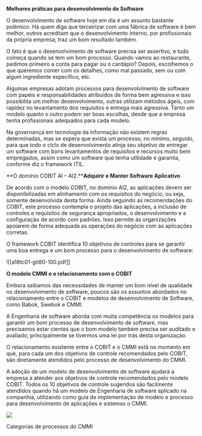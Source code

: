 **Melhores práticas para desenvolvimento de Software**

O desenvolvimento de software hoje em dia é um assunto bastante polêmico. Há quem diga que terceirizar com uma fábrica de software é bem melhor, outros acreditam que o desenvolvimento interno, por profissionais da própria empresa, traz um bom resultado também.

O fato é que o desenvolvimento de software precisa ser assertivo, e tudo começa quando se tem um bom processo. Quando vamos ao restaurante, pedimos primeiro a conta para pagar ou o cardápio? Depois, escolhemos o que queremos comer com os detalhes, como mal passado, sem ou com algum ingrediente específico, etc.

Algumas empresas adotam processos para desenvolvimento de software com papéis e responsabilidades atribuídos de forma bem agressiva e isso possibilita um melhor desenvolvimento, outras utilizam métodos ágeis, com rapidez no levantamento dos requisitos e entrega mais agressiva. Tanto um modelo quanto o outro podem ser boas escolhas, desde que a empresa tenha profissionais adequados para cada modelo.

Na governança em tecnologia da informação não existem regras determinadas, mas se espera que exista um processo, no mínimo, seguido, para que todo o ciclo de desenvolvimento atinja seu objetivo de entregar um software com bons levantamentos de requisitos e recursos muito bem empregados, assim como um software que tenha utilidade e garantia, conforme diz o framework ITIL.

**O domínio COBIT AI – AI2.****Adquirir e Manter Software Aplicativo**

De acordo com o modelo COBIT, no domínio AI2, as aplicações devem ser disponibilizadas em alinhamento com os requisitos do negócio, ou seja, somente desenvolvida desta forma. Ainda seguindo as recomendações do COBIT, este processo contempla o projeto das aplicações, a inclusão de controles e requisitos de segurança apropriados, o desenvolvimento e a configuração de acordo com padrões. Isso permite às organizações apoiarem de forma adequada as operações do negócio com as aplicações corretas.

O framework COBIT identifica 10 objetivos de controles para se garantir uma boa entrega e um bom processo para o desenvolvimento de software:

![[a18tc01-gti80-100.pdf]]

**O modelo CMMI e o relacionamento com o COBIT**

Embora saibamos das necessidades de manter um bom nível de qualidade no desenvolvimento de software, poucos são os assuntos abordados no relacionamento entre o COBIT e modelos de desenvolvimento de Software, como Babok, Swebok e CMMI.

A Engenharia de software aborda com muita competência os modelos para garantir um bom processo de desenvolvimento de software, mas precisamos estar cientes que o bom modelo também precisa ser auditado e avaliado, principalmente se tivermos uma lei por trás desta organização.

O relacionamento existente entre o COBIT e o CMMI está no momento em que, para cada um dos objetivos de controle recomendados pelo COBIT, são diretamente atendidos pelo processo de desenvolvimento do CMMI.

A adoção de um modelo de desenvolvimento de software ajudará a empresa a atender aos objetivos de controle recomendados pelo modelo COBIT. Todos os 10 objetivos de controle sugeridos são facilmente atendidos quando há um modelo de Engenharia de software aplicado na companhia, utilizando como guia de implementação de modelo e processo para desenvolvimento de aplicações e sistemas o CMMI.

[![](https://img.uninove.br/static/0/0/0/0/0/0/6/3/1/2/7/6312759/01.png)](https://img.uninove.br/static/0/0/0/0/0/0/6/3/1/2/7/6312759/01.png)

Categorias de processos do CMMI